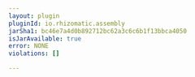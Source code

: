 ```yaml
---
layout: plugin
pluginId: io.rhizomatic.assembly
jarSha1: bc46e7a4d0b892712bc62a3c6c6b1f13bbca4050
isJarAvailable: true
error: NONE
violations: []

---
```

